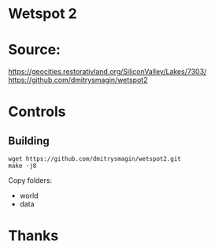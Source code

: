 # Wetspot 2

# Source: 

https://geocities.restorativland.org/SiliconValley/Lakes/7303/
https://github.com/dmitrysmagin/wetspot2

# Controls
 
## Building

```
wget https://github.com/dmitrysmagin/wetspot2.git
make -j8
```
Copy folders:
- world
- data

# Thanks



